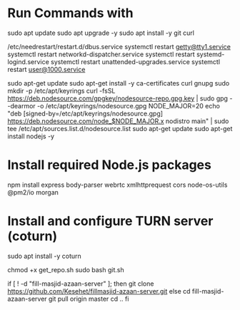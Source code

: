 # Run Commands with

sudo apt update
sudo apt upgrade -y
sudo apt install -y git curl

 /etc/needrestart/restart.d/dbus.service
 systemctl restart getty@tty1.service
 systemctl restart networkd-dispatcher.service
 systemctl restart systemd-logind.service
 systemctl restart unattended-upgrades.service
 systemctl restart user@1000.service




sudo apt-get update
sudo apt-get install -y ca-certificates curl gnupg
sudo mkdir -p /etc/apt/keyrings
curl -fsSL https://deb.nodesource.com/gpgkey/nodesource-repo.gpg.key | sudo gpg --dearmor -o /etc/apt/keyrings/nodesource.gpg
NODE_MAJOR=20
echo "deb [signed-by=/etc/apt/keyrings/nodesource.gpg] https://deb.nodesource.com/node_$NODE_MAJOR.x nodistro main" | sudo tee /etc/apt/sources.list.d/nodesource.list
sudo apt-get update
sudo apt-get install nodejs -y



# Install required Node.js packages
npm install express body-parser webrtc xmlhttprequest cors node-os-utils @pm2/io morgan

# Install and configure TURN server (coturn)
sudo apt install -y coturn


chmod +x get_repo.sh
sudo bash git.sh




if [ ! -d "fill-masjid-azaan-server" ]; then
    git clone https://github.com/Kesehet/fillmasjid-azaan-server.git
else
    cd fill-masjid-azaan-server
    git pull origin master
    cd ..
fi


